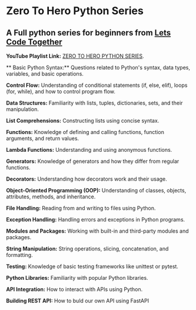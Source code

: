 # Zero To Hero Python Series
## A Full python series for beginners from [Lets Code Together](https://www.youtube.com/@LetsCodeTogether/)

**YouTube Playlist Link:** [ZERO TO HERO PYTHON SERIES](https://www.youtube.com/playlist?list=PLRi3ShbxZaKznaKa5VEmy_wxt11imsWD2).

** Basic Python Syntax:** Questions related to Python's syntax, data types, variables, and basic operations.

**Control Flow:** Understanding of conditional statements (if, else, elif), loops (for, while), and how to control program flow.

**Data Structures:** Familiarity with lists, tuples, dictionaries, sets, and their manipulation.

**List Comprehensions:** Constructing lists using concise syntax.

**Functions:** Knowledge of defining and calling functions, function arguments, and return values.

**Lambda Functions:** Understanding and using anonymous functions.

**Generators:** Knowledge of generators and how they differ from regular functions.

**Decorators:** Understanding how decorators work and their usage.

**Object-Oriented Programming (OOP):** Understanding of classes, objects, attributes, methods, and inheritance.

**File Handling:** Reading from and writing to files using Python.

**Exception Handling:** Handling errors and exceptions in Python programs.

**Modules and Packages:** Working with built-in and third-party modules and packages.

**String Manipulation:** String operations, slicing, concatenation, and formatting.

**Testing:** Knowledge of basic testing frameworks like unittest or pytest.

**Python Libraries:** Familiarity with popular Python libraries.

**API Integration:** How to interact with APIs using Python.

**Building REST API:** How to buld our own API using FastAPI

